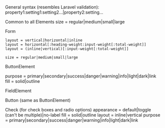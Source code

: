 General syntax (resembles Laravel validation):
property1:setting1:setting2...|property2:setting...

Common to all Elements
    size = regular|medium|small|large

Form

    layout = vertical|horizontal|inline
    layout = horizontal[:heading-weight:input-weight[:total-weight]]
    layout = (inline|vertical)[:input-weight[:total-weight]]

    size = regular|medium|small|large

ButtonElement

purpose = primary|secondary|success|danger|warning|info|light|dark|link
fill = solid|outline

FieldElement

Button (same as ButtonElement)

Check (for check boxes and radio options)
    appearance = default|toggle (can't be multiple)|no-label
    fill = solid|outline
    layout = inline|vertical
    purpose = primary|secondary|success|danger|warning|info|light|dark|link
    
